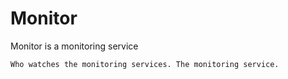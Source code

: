 # Monitor

Monitor is a monitoring service

```
Who watches the monitoring services. The monitoring service.
```
